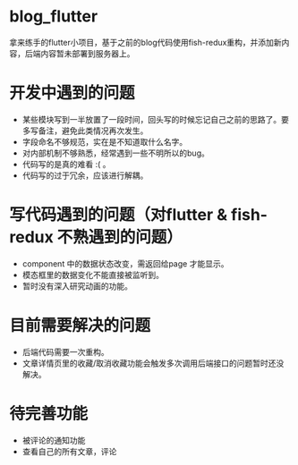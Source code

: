 # blog_flutter

拿来练手的flutter小项目，基于之前的blog代码使用fish-redux重构，并添加新内容，后端内容暂未部署到服务器上。



# 开发中遇到的问题
+ 某些模块写到一半放置了一段时间，回头写的时候忘记自己之前的思路了。要多写备注，避免此类情况再次发生。
+ 字段命名不够规范，实在是不知道取什么名字。
+ 对内部机制不够熟悉，经常遇到一些不明所以的bug。
+ 代码写的是真的难看 :( 。
+ 代码写的过于冗余，应该进行解耦。

# 写代码遇到的问题（对flutter & fish-redux 不熟遇到的问题）
+ component 中的数据状态改变，需返回给page 才能显示。 
+ 模态框里的数据变化不能直接被监听到。
+ 暂时没有深入研究动画的功能。

# 目前需要解决的问题
+ 后端代码需要一次重构。
+ 文章详情页里的收藏/取消收藏功能会触发多次调用后端接口的问题暂时还没解决。

# 待完善功能
+ 被评论的通知功能
+ 查看自己的所有文章，评论
<!-- + 关注某人 -->